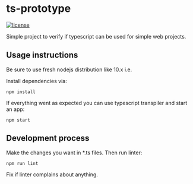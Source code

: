 # ts-prototype

[![license](https://img.shields.io/badge/license-MIT-blue.svg)](LICENSE)

Simple project to verify if typescript can be used for simple web projects.

## Usage instructions

Be sure to use fresh nodejs distribution like 10.x i.e.

Install dependencies via:

```
npm install
```

If everything went as expected you can use typescript transpiler and start an app:

```
npm start
```

## Development process

Make the changes you want in \*.ts files. Then run linter:

```
npm run lint
```

Fix if linter complains about anything.